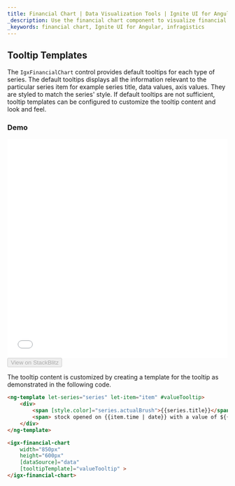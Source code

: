 ```yaml
---
title: Financial Chart | Data Visualization Tools | Ignite UI for Angular | Infragistics | Tooltip Templates
_description: Use the financial chart component to visualize financial data using a simple API. View the demo, dependencies, usage and toolbar for more information. 
_keywords: financial chart, Ignite UI for Angular, infragistics
---
```


## Tooltip Templates

The `IgxFinancialChart` control provides default tooltips for each type of series. The default tooltips displays all the information relevant to the particular series item for example series title, data values, axis values. They are styled to match the series' style. If default tooltips are not sufficient, tooltip templates can be configured to customize the tooltip content and look and feel.

### Demo

<div class="sample-container" style="height: 500px">
    <iframe id="financial-chart-tooltip-template-iframe" src='{environment:demosBaseUrl}/charts/financial-chart-tooltip-template' width="100%" height="100%" seamless frameBorder="0" onload="onSampleIframeContentLoaded(this);"></iframe>
</div>
<div>
    <button data-localize="stackblitz" disabled class="stackblitz-btn"   data-iframe-id="financial-chart-tooltip-template-iframe" data-demos-base-url="{environment:demosBaseUrl}">View on StackBlitz
    </button>
</div>

<div class="divider--half"></div>

The tooltip content is customized by creating a template for the tooltip as demonstrated in the following code.

```html
<ng-template let-series="series" let-item="item" #valueTooltip>
    <div>
        <span [style.color]="series.actualBrush">{{series.title}}</span>
        <span> stock opened on {{item.time | date}} with a value of ${{item.open | number}} and closed with a value of ${{item.close | number}}.</span>
    </div>
</ng-template>

<igx-financial-chart
    width="850px"
    height="600px"
    [dataSource]="data"
    [tooltipTemplate]="valueTooltip" >
</igx-financial-chart>
```
